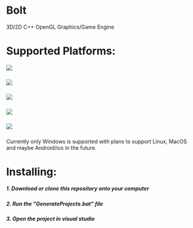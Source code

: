 # Bolt
3D/2D C++ OpenGL Graphics/Game Engine

# Supported Platforms:
##### ![](https://img.shields.io/badge/Windows-Supported-green.svg)
##### ![](https://img.shields.io/badge/Linux-Not%20Supported-red.svg)
##### ![](https://img.shields.io/badge/MacOS-Not%20Supported-red.svg)
##### ![](https://img.shields.io/badge/Android-Not%20Supported-red.svg)
##### ![](https://img.shields.io/badge/IOS-Not%20Supported-red.svg)

Currently only Windows is supported with plans to support Linux, MacOS and maybe Android/ios in the future.

# Installing:
##### 1. Download or clone this repository onto your computer
##### 2. Run the "GenerateProjects.bat" file
##### 3. Open the project in visual studio
